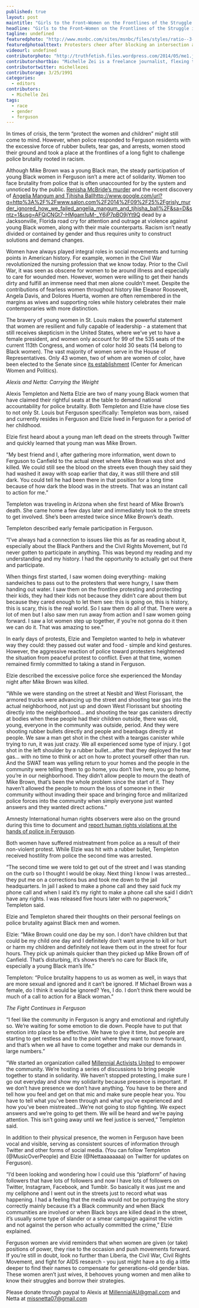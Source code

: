 ```yaml
---
published: true
layout: post
maintitle: "Girls to the Front—Women on the Frontlines of the Struggle in Ferguson - {Young}ist"
headline: "Girls to the Front—Women on the Frontlines of the Struggle in Ferguson"
tagline: undefined
featuredphoto: "http://www.msnbc.com/sites/msnbc/files/styles/ratio--3-2--830x553/public/articles/rtr49loh.jpg?itok=2DUXHKTA"
featuredphotoalttext: Protesters cheer after blocking an intersection after a vigil in St. Louis, Mo. on Oct. 9, 2014. (Photo by Jim Young/Reuters)
videourl: undefined
contributorphoto: "http://truthfetish.files.wordpress.com/2014/05/me1.jpg"
contributorshortbio: "Michelle Zei is a freelance journalist, flexing the power of the pen."
contributortwitter: michellezei
contributorage: 3/25/1991
categories: 
  - editors
contributors: 
  - Michelle Zei
tags: 
  - race
  - gender
  - ferguson
---
```

In times of crisis, the term “protect the women and children” might still come to mind. However, when police responded to Ferguson residents with the excessive force of rubber bullets, tear gas, and arrests, women stood their ground and took a place at the frontlines of a long fight to challenge police brutality rooted in racism. 

Although Mike Brown was a young Black man, the steady participation of young Black women in Ferguson isn’t a mere act of solidarity. Women too face brutality from police that is often unaccounted for by the system and unnoticed by the public. [Renisha McBride’s murder](http://colorlines.com/archives/2014/08/guilty_verdict_returned_in_renisha_mcbride_trial.html) and the recent discovery of [Angelia Mangum and Tjhisha Ball]()http://www.google.com/url?q=http%3A%2F%2Fwww.salon.com%2F2014%2F09%2F25%2Fgrisly_murder_ignored_how_we_failed_angelia_mangum_and_tjhisha_ball%2F&sa=D&sntz=1&usg=AFQjCNGt7-HMgam1uM-_Y6jP7pBO9jYt9Q dead by a Jacksonville, Florida road cry for attention and outrage at violence against young Black women, along with their male counterparts. Racism isn’t neatly divided or contained by gender and thus requires unity to construct solutions and demand changes.

Women have always played integral roles in social movements and turning points in American history. For example, women in the Civil War revolutionized the nursing profession that we know today. Prior to the Civil War, it was seen as obscene for women to be around illness and especially to care for wounded men. However, women were willing to get their hands dirty and fulfill an immense need that men alone couldn’t meet. Despite the contributions of fearless women throughout history like Eleanor Roosevelt, Angela Davis, and Dolores Huerta, women are often remembered in the margins as wives and supporting roles while history celebrates their male contemporaries with more distinction. 

The bravery of young women in St. Louis makes the powerful statement that women are resilient and fully capable of leadership - a statement that still receives skepticism in the United States, where we’ve yet to have a female president, and women only account for 99 of the 535 seats of the current 113th Congress, and women of color hold 30 seats (14 belong to Black women). The vast majority of women serve in the House of Representatives. Only 43 women, two of whom are women of color, have been elected to the Senate since [its establishment](http://www.cawp.rutgers.edu/fast_facts/levels_of_office/documents/cong.pdf)
(Center for American Women and Politics).

_Alexis and Netta: Carrying the Weight_

Alexis Templeton and Netta Elzie are two of many young Black women that have claimed their rightful seats at the table to demand national accountability for police brutality. Both Templeton and Elzie have close ties to not only St. Louis but Ferguson specifically: Templeton was born, raised and currently resides in Ferguson and Elzie lived in Ferguson for a period of her childhood. 

Elzie first heard about a young man left dead on the streets through Twitter and quickly learned that young man was Mike Brown.

“My best friend and I, after gathering more information, went down to Ferguson to Canfield to the actual street where Mike Brown was shot and killed. We could still see the blood on the streets even though they said they had washed it away with soap earlier that day, it was still there and still dark. You could tell he had been there in that position for a long time because of how dark the blood was in the streets. That was an instant call to action for me.” 

Templeton was traveling in Arizona when she first heard of Mike Brown’s death. She came home a few days later and immediately took to the streets to get involved. She’s been arrested twice since Mike Brown’s death.  

Templeton described early female participation in Ferguson.

“I’ve always had a connection to issues like this as far as reading about it, especially about the Black Panthers and the Civil Rights Movement, but I’d never gotten to participate in anything. This was beyond my reading and my understanding and my history. I had the opportunity to actually get out there and participate. 
 
When things first started, I saw women doing everything- making sandwiches to pass out to the protesters that were hungry, I saw them handing out water. I saw them on the frontline protesting and protecting their kids, they had their kids not because they didn’t care about them but because they cared enough to let them see: this is going on, this is history, this is scary, this is the real world. So I saw them do all of that. There were a lot of men but I also saw men run away from action and I saw women going forward. I saw a lot women step up together, if you’re not gonna do it then we can do it. That was amazing to see.” 

In early days of protests, Elzie and Templeton wanted to help in whatever way they could: they passed out water and food - simple and kind gestures. However, the aggressive reaction of police toward protesters heightened the situation from peaceful protest to conflict. Even at that time, women remained firmly committed to taking a stand in Ferguson. 

Elzie described the excessive police force she experienced the Monday night after Mike Brown was killed.  

“While we were standing on the street at Nesbit and West Florissant, the armored trucks were advancing up the street and shooting tear gas into the actual neighborhood, not just up and down West Florissant but shooting directly into the neighborhood… and shooting the tear gas canisters directly at bodies when these people had their children outside, there was old, young, everyone in the community was outside, period. And they were shooting rubber bullets directly and people and beanbags directly at people. We saw a man get shot in the chest with a teargas canister while trying to run, it was just crazy. We all experienced some type of injury. I got shot in the left shoulder by a rubber bullet…after that they deployed the tear gas… with no time to think or act on how to protect yourself other than run. And the SWAT team was yelling return to your homes and the people in the community were telling them to go home, you don’t live here, you go home, you’re in our neighborhood. They didn’t allow people to mourn the death of Mike Brown, that’s been the whole problem since the start of it. They haven’t allowed the people to mourn the loss of someone in their community without invading their space and bringing force and militarized police forces into the community when simply everyone just wanted answers and they wanted direct actions.”  

Amnesty International human rights observers were also on the ground during this time to document and [report human rights violations at the hands of police in Ferguson](http://www.amnestyusa.org/news/press-releases/amnesty-international-sends-human-rights-delegation-to-ferguson-missouri). 

Both women have suffered mistreatment from police as a result of their non-violent protest. While Elzie was hit with a rubber bullet, Templeton received hostility from police the second time was arrested. 

“The second time we were told to get out of the street and I was standing on the curb so I thought I would be okay. Next thing I know I was arrested…they put me on a corrections bus and took me down to the jail headquarters. In jail I asked to make a phone call and they said fuck my phone call and when I said it’s my right to make a phone call she said I didn’t have any rights. I was released five hours later with no paperwork,” Templeton said. 

Elzie and Templeton shared their thoughts on their personal feelings on police brutality against Black men and women. 

Elzie: “Mike Brown could one day be my son. I don’t have children but that could be my child one day and I definitely don’t want anyone to kill or hurt or harm my children and definitely not leave them out in the street for four hours. They pick up animals quicker than they picked up Mike Brown off of Canfield. That’s disturbing, it’s shows there’s no care for Black life, especially a young Black man’s life.”

Templeton: “Police brutality happens to us as women as well, in ways that are more sexual and ignored and it can’t be ignored. If Michael Brown was a female, do I think it would be ignored?  Yes, I do. I don’t think there would be much of a call to action for a Black woman.”

_The Fight Continues in Ferguson_

“I feel like the community in Ferguson is angry and emotional and rightfully so. We’re waiting for some emotion to die down. People have to put that emotion into place to be effective. We have to give it time, but people are starting to get restless and to the point where they want to move forward, and that’s when we all have to come together and make our demands in large numbers.” 

“We started an organization called [Millennial Activists United](http://millennialau.tumblr.com/) to empower the community. We’re hosting a series of discussions to bring people together to stand in solidarity. We haven’t stopped protesting, I make sure I go out everyday and show my solidarity because presence is important.  If we don’t have presence we don’t have anything. You have to be there and tell how you feel and get on that mic and make sure people hear you. You have to tell what you’ve been through and what you’ve experienced and how you’ve been mistreated…We’re not going to stop fighting. We expect answers and we’re going to get them. We will be heard and we’re paying attention. This isn’t going away until we feel justice is served,” Templeton said.

In addition to their physical presence, the women in Ferguson have been vocal and visible, serving as consistent sources of information through Twitter and other forms of social media. (You can follow Templeton (@MusicOverPeople) and Elzie (@Nettaaaaaaaa) on Twitter for updates on Ferguson). 

“I’d been looking and wondering how I could use this “platform” of having followers that have lots of followers and now I have lots of followers on Twitter, Instagram, Facebook, and Tumblr. So basically it was just me and my cellphone and I went out in the streets just to record what was happening. I had a feeling that the media would not be portraying the story correctly mainly because it’s a Black community and when Black communities are involved or when Black boys are killed dead in the street, it’s usually some type of slander or a smear campaign against the victim and not against the person who actually committed the crime,” Elzie explained.

Ferguson women are vivid reminders that when women are given (or take) positions of power, they rise to the occasion and push movements forward. If you’re still in doubt, look no further than Liberia, the Civil War, Civil Rights Movement, and fight for AIDS research - you just might have a to dig a little deeper to find their names to compensate for generations-old gender bias. These women aren’t just wives, it behooves young women and men alike to know their struggles and borrow their strategies.

Please donate through paypal to Alexis at MillennialAU@gmail.com and Netta at missnetta07@gmail.com
